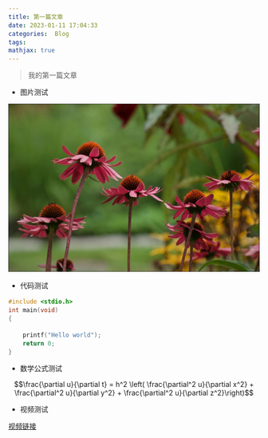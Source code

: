 ```yaml
---
title: 第一篇文章
date: 2023-01-11 17:04:33
categories:  Blog
tags:
mathjax: true
---
```




> 我的第一篇文章

<!--more-->

* 图片测试




![](../images/20230111/2023011101.JPG)



* 代码测试

```c
#include <stdio.h>
int main(void)
{

    printf("Hello world");
    return 0;
}
```
* 数学公式测试

$$\frac{\partial u}{\partial t}
= h^2 \left( \frac{\partial^2 u}{\partial x^2} +
\frac{\partial^2 u}{\partial y^2} +
\frac{\partial^2 u}{\partial z^2}\right)$$

* 视频测试

[视频链接](https://www.skypixel.com/videos/a5ce8e05-e556-4f54-bea3-b56542fac79c)